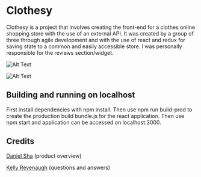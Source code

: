 # Clothesy

Clothesy is a project that involves creating the front-end for a clothes online shopping store with the use of an external API. It was created by a group of three through agile development and with the use of react and redux for saving state to a common and easily accessible store. I was personally responsible for the reviews section/widget. 


![Alt Text](https://im3.ezgif.com/tmp/ezgif-3-0743810fdf5a.gif)

![Alt Text](https://im3.ezgif.com/tmp/ezgif-3-04481d0d18aa.gif)

## Building and running on localhost

First install dependencies with npm install. Then use npm run build-prod to create the production build bundle.js for the react application. Then use npm start and application can be accessed on localhost:3000.

## Credits

[Daniel Sha](https://github.com/dan-sha) (product overview)

[Kelly Revenaugh](https://github.com/yllek) (questions and answers)
